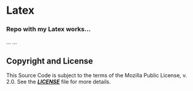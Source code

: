 # Latex

### Repo with my Latex works...
...
...

## Copyright and License
This Source Code is subject to the terms of the Mozilla Public
License, v. 2.0. See the [***LICENSE***](LICENSE) file for more details.
